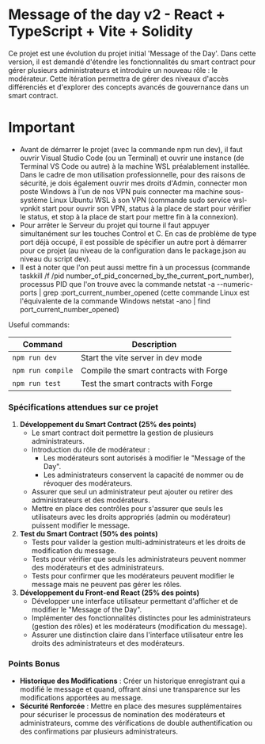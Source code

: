 # Message of the day v2 - React + TypeScript + Vite + Solidity

Ce projet est une évolution du projet initial 'Message of the Day'. Dans cette version, il est demandé d'étendre les fonctionnalités du smart contract pour gérer plusieurs administrateurs et introduire un nouveau rôle : le modérateur. Cette itération permettra de gérer des niveaux d'accès différenciés et d'explorer des concepts avancés de gouvernance dans un smart contract.

# Important
- Avant de démarrer le projet (avec la commande npm run dev), il faut ouvrir Visual Studio Code (ou un Terminal) et ouvrir une instance (de Terminal VS Code ou autre) à la machine WSL préalablement installée. Dans le cadre de mon utilisation professionnelle, pour des raisons de sécurité, je dois également ouvrir mes droits d'Admin, connecter mon poste Windows à l'un de nos VPN puis connecter ma machine sous-système Linux Ubuntu WSL à son VPN (commande sudo service wsl-vpnkit start pour ouvrir son VPN, status à la place de start pour vérifier le status, et stop à la place de start pour mettre fin à la connexion). 
- Pour arrêter le Serveur du projet qui tourne il faut appuyer simultanément sur les touches Control et C.
En cas de problème de type port déjà occupé, il est possible de spécifier un autre port à démarrer pour ce projet (au niveau de la configuration dans le package.json au niveau du script dev).
- Il est à noter que l'on peut aussi mettre fin à un processus (commande taskkill /f /pid number_of_pid_concerned_by_the_current_port_number), processus PID que l'on trouve avec la commande netstat -a --numeric-ports | grep :port_current_number_opened (cette commande Linux est l'équivalente de la commande Windows netstat -ano | find port_current_number_opened)

Useful commands:

| Command           | Description                            |
| ----------------- | -------------------------------------- |
| `npm run dev`     | Start the vite server in dev mode      |
| `npm run compile` | Compile the smart contracts with Forge |
| `npm run test`    | Test the smart contracts with Forge    |

### Spécifications attendues sur ce projet

1. **Développement du Smart Contract (25% des points)**
    - Le smart contract doit permettre la gestion de plusieurs administrateurs.
    - Introduction du rôle de modérateur :
        - Les modérateurs sont autorisés à modifier le "Message of the Day".
        - Les administrateurs conservent la capacité de nommer ou de révoquer des modérateurs.
    - Assurer que seul un administrateur peut ajouter ou retirer des administrateurs et des modérateurs.
    - Mettre en place des contrôles pour s'assurer que seuls les utilisateurs avec les droits appropriés (admin ou modérateur) puissent modifier le message.
2. **Test du Smart Contract (50% des points)**
    - Tests pour valider la gestion multi-administrateurs et les droits de modification du message.
    - Tests pour vérifier que seuls les administrateurs peuvent nommer des modérateurs et des administrateurs.
    - Tests pour confirmer que les modérateurs peuvent modifier le message mais ne peuvent pas gérer les rôles.
3. **Développement du Front-end React (25% des points)**
    - Développer une interface utilisateur permettant d'afficher et de modifier le "Message of the Day".
    - Implémenter des fonctionnalités distinctes pour les administrateurs (gestion des rôles) et les modérateurs (modification du message).
    - Assurer une distinction claire dans l'interface utilisateur entre les droits des administrateurs et des modérateurs.

### Points Bonus

- **Historique des Modifications** : Créer un historique enregistrant qui a modifié le message et quand, offrant ainsi une transparence sur les modifications apportées au message.
- **Sécurité Renforcée** : Mettre en place des mesures supplémentaires pour sécuriser le processus de nomination des modérateurs et administrateurs, comme des vérifications de double authentification ou des confirmations par plusieurs administrateurs.
